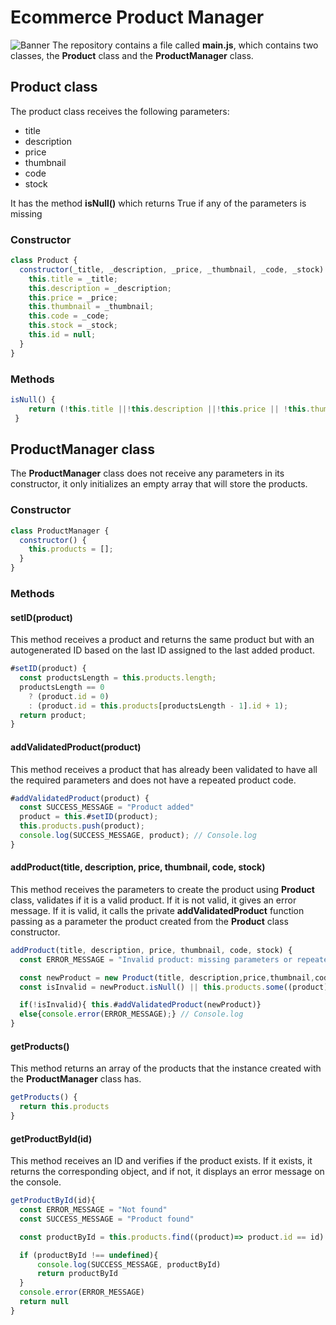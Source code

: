 # Ecommerce Product Manager 

![Banner](https://user-images.githubusercontent.com/117543842/229423894-364befe8-b822-4f7a-bb1b-90c70e1e3732.png)
The repository contains a file called **main.js**, which contains two classes, the **Product** class and the **ProductManager** class.

## Product class

The product class receives the following parameters:
- title
- description
- price
- thumbnail
- code
- stock

It has the method **isNull()** which returns True if any of the parameters is missing

### Constructor

```js
class Product {
  constructor(_title, _description, _price, _thumbnail, _code, _stock) {
    this.title = _title;
    this.description = _description;
    this.price = _price;
    this.thumbnail = _thumbnail;
    this.code = _code;
    this.stock = _stock;
    this.id = null;
  }
}
```
### Methods

```js
isNull() {
    return (!this.title ||!this.description ||!this.price || !this.thumbnail ||!this.code || !this.stock );
 }
```

## ProductManager class

The **ProductManager** class does not receive any parameters in its constructor, it only initializes an empty array that will store the products.
### Constructor

```js
class ProductManager {
  constructor() {
    this.products = [];
  }
}
```
### Methods
#### setID(product) 
This method receives a product and returns the same product but with an autogenerated ID based on the last ID assigned to the last added product.

```js
#setID(product) {
  const productsLength = this.products.length;
  productsLength == 0
    ? (product.id = 0)
    : (product.id = this.products[productsLength - 1].id + 1);
  return product;
}

```

#### addValidatedProduct(product) 
This method receives a product that has already been validated to have all the required parameters and does not have a repeated product code.

```js
#addValidatedProduct(product) {
  const SUCCESS_MESSAGE = "Product added"
  product = this.#setID(product);
  this.products.push(product);
  console.log(SUCCESS_MESSAGE, product); // Console.log
}

```

#### addProduct(title, description, price, thumbnail, code, stock)
This method receives the parameters to create the product using **Product** class, validates if it is a valid product. If it is not valid, it gives an error message. If it is valid, it calls the private **addValidatedProduct** function passing as a parameter the product created from the **Product** class constructor.

```js
addProduct(title, description, price, thumbnail, code, stock) {
  const ERROR_MESSAGE = "Invalid product: missing parameters or repeated product code";

  const newProduct = new Product(title, description,price,thumbnail,code,stock);
  const isInvalid = newProduct.isNull() || this.products.some((product) => product.code == newProduct.code)

  if(!isInvalid){ this.#addValidatedProduct(newProduct)}
  else{console.error(ERROR_MESSAGE);} // Console.log
}

```

#### getProducts()
This method returns an array of the products that the instance created with the **ProductManager** class has.

```js
getProducts() {
  return this.products
}

```

#### getProductById(id)
This method receives an ID and verifies if the product exists. If it exists, it returns the corresponding object, and if not, it displays an error message on the console.

```js
getProductById(id){
  const ERROR_MESSAGE = "Not found"
  const SUCCESS_MESSAGE = "Product found"

  const productById = this.products.find((product)=> product.id == id)

  if (productById !== undefined){
      console.log(SUCCESS_MESSAGE, productById)
      return productById
  }
  console.error(ERROR_MESSAGE)
  return null  
}

```
